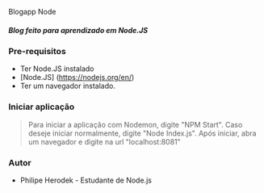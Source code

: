 Blogapp Node

##### Blog feito para aprendizado em Node.JS

### Pre-requisitos
* Ter Node.JS instalado
* [Node.JS] (https://nodejs.org/en/)
* Ter um navegador instalado.

### Iniciar aplicação
>Para iniciar a aplicação com Nodemon, digite "NPM Start". Caso deseje iniciar normalmente, digite "Node Index.js".
>Após iniciar, abra um navegador e digite na url "localhost:8081"


### Autor
* Philipe Herodek - Estudante de Node.js